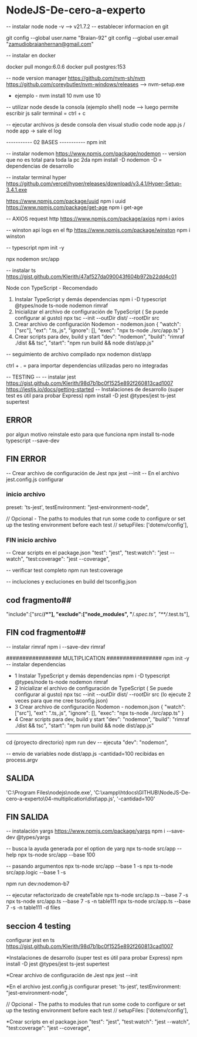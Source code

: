 # NodeJS-De-cero-a-experto

-- instalar node
node -v
--> v21.7.2
-- establecer informacion en git

git config --global user.name "Braian-92"
git config --global user.email "zamudiobraianhernan@gmail.com"

-- instalar en docker

docker pull mongo:6.0.6
docker pull postgres:153

-- node version manager
https://github.com/nvm-sh/nvm
https://github.com/coreybutler/nvm-windows/releases
--> nvm-setup.exe
 - ejemplo -
nvm install 10
nvm use 10

-- utilizar node desde la consola (ejemplo shell)
node
--> luego permite escribir js
salir terminal = ctrl + c 

-- ejecutar archivos js desde consola den visual studio code
node app.js / node app
-> sale el log

----------- 02 BASES -----------
npm init

-- instalar nodemon 
https://www.npmjs.com/package/nodemon
-- version que no es total para toda la pc 2da
npm install -D nodemon 
-D = dependencias de desarrollo

-- instalar terminal hyper
https://github.com/vercel/hyper/releases/download/v3.4.1/Hyper-Setup-3.4.1.exe

https://www.npmjs.com/package/uuid
npm i uuid
https://www.npmjs.com/package/get-age
npm i get-age

-- AXIOS request http
https://www.npmjs.com/package/axios
npm i axios

-- winston api logs en el ftp
https://www.npmjs.com/package/winston
npm i winston

-- typescript
npm init -y

npx nodemon src/app

-- instalar ts
https://gist.github.com/Klerith/47af527da090043f604b972b22dd4c01

Node con TypeScript - Recomendado
1. Instalar TypeScript y demás dependencias
npm i -D typescript @types/node ts-node nodemon rimraf
2. Inicializar el archivo de configuración de TypeScript ( Se puede configurar al gusto)
npx tsc --init --outDir dist/ --rootDir src
3. Crear archivo de configuración Nodemon - nodemon.json
{
  "watch": ["src"],
  "ext": ".ts,.js",
  "ignore": [],
  "exec": "npx ts-node ./src/app.ts"
}
4. Crear scripts para dev, build y start
  "dev": "nodemon",
  "build": "rimraf ./dist && tsc",
  "start": "npm run build && node dist/app.js"

-- seguimiento de archivo compilado
npx nodemon dist/app

ctrl + . = para importar dependencias utilizadas pero no integradas

-- TESTING --
-- instalar jest
https://gist.github.com/Klerith/98d7b1bc0f1525e892f260813cad1007
https://jestjs.io/docs/getting-started
-- Instalaciones de desarrollo (super test es útil para probar Express)
npm install -D jest @types/jest ts-jest supertest
## ERROR ##
por algun motivo reinstale esto para que funciona 
npm install ts-node typescript --save-dev
## FIN ERROR ##
-- Crear archivo de configuración de Jest
npx jest --init
-- En el archivo jest.config.js configurar
### inicio archivo
preset: 'ts-jest',
testEnvironment: "jest-environment-node",

// Opcional - The paths to modules that run some code to configure or set up the testing environment before each test
// setupFiles: ['dotenv/config'],
### FIN inicio archivo
-- Crear scripts en el package.json
"test": "jest",
"test:watch": "jest --watch",
"test:coverage": "jest --coverage",

-- verificar test completo
npm run test:coverage

-- incluciones y excluciones en build del tsconfig.json
## cod fragmento##
"include":["src/**/*"],
  "exclude":["node_modules", "**/*.spec.ts", "**/*.test.ts"],
## FIN cod fragmento##

-- instalar rimraf
npm i --save-dev rimraf


################# MULTIPLICATION #################
npm init -y
-- instalar dependencias
* 1 Instalar TypeScript y demás dependencias
npm i -D typescript @types/node ts-node nodemon rimraf
* 2 Inicializar el archivo de configuración de TypeScript ( Se puede configurar al gusto)
npx tsc --init --outDir dist/ --rootDir src       (lo ejecute 2 veces para que me cree tsconfig.json)
* 3 Crear archivo de configuración Nodemon - nodemon.json
{
  "watch": ["src"],
  "ext": ".ts,.js",
  "ignore": [],
  "exec": "npx ts-node ./src/app.ts"
}
* 4 Crear scripts para dev, build y start
"dev": "nodemon",
"build": "rimraf ./dist && tsc",
"start": "npm run build && node dist/app.js"

---------
cd {proyecto directorio}
npm run dev -- ejecuta "dev": "nodemon",

-- envio de variables 
node dist/app.js -cantidad=100
recibidas en 
process.argv
## SALIDA ##
'C:\\Program Files\\nodejs\\node.exe',
'C:\\xampp\\htdocs\\GITHUB\\NodeJS-De-cero-a-experto\\04-multiplication\\dist\\app.js',
'-cantidad=100'
## FIN SALIDA ##

-- instalación yargs
https://www.npmjs.com/package/yargs
npm i --save-dev @types/yargs

-- busca la ayuda generada por el option de yarg
npx ts-node src/app --help
npx ts-node src/app --base 100

-- pasando argumentos
npx ts-node src/app --base 1 -s
npx ts-node src/app.logic --base 1 -s

npm run dev:nodemon-b7

-- ejecutar refactorizado de createTable
npx ts-node src/app.ts --base 7 -s
npx ts-node src/app.ts --base 7 -s -n table111
npx ts-node src/app.ts --base 7 -s -n table111 -d files


## seccion 4 testing
configurar jest en ts
https://gist.github.com/Klerith/98d7b1bc0f1525e892f260813cad1007

*Instalaciones de desarrollo (super test es útil para probar Express)
npm install -D jest @types/jest ts-jest supertest

*Crear archivo de configuración de Jest
npx jest --init

*En el archivo jest.config.js configurar
preset: 'ts-jest',
testEnvironment: "jest-environment-node",

// Opcional - The paths to modules that run some code to configure or set up the testing environment before each test
// setupFiles: ['dotenv/config'],

*Crear scripts en el package.json
"test": "jest",
"test:watch": "jest --watch",
"test:coverage": "jest --coverage",
